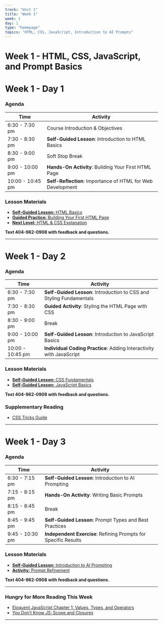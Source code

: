 ```yaml
---
track: "Unit 1"
title: "Week 1"
week: 1
day: 1
type: "homepage"
topics: "HTML, CSS, JavaScript, Introduction to AI Prompts"
---
```


# **Week 1 - HTML, CSS, JavaScript, and Prompt Basics**

# **Week 1 - Day 1**

### Agenda
| Time  | Activity |
| ----- | ------ |
| 6:30 - 7:30 pm | Course Introduction & Objectives |
| 7:30 - 8:30 pm | **Self-Guided Lesson**: Introduction to HTML Basics |
| 8:30 - 9:00 pm | Soft Stop Break |
| 9:00 - 10:00 pm | **Hands-On Activity**: Building Your First HTML Page |
| 10:00 - 10:45 pm | **Self-Reflection**: Importance of HTML for Web Development |

### **Lesson Materials**
- [**Self-Guided Lesson:** HTML Basics](/unit1/week-1/lesson-materials/html-basics/)
- [**Guided Practice:** Building Your First HTML Page](/unit1/week-1/practice/building-html-page/)
- [**Next Level:** HTML & CSS Explanation](/unit1/week-1/lesson-materials/next-level)

**Text 404-962-0908 with feedback and questions.**

---

# **Week 1 - Day 2**

### Agenda
| Time  | Activity |
| ----- | ------ |
| 6:30 - 7:30 pm | **Self-Guided Lesson**: Introduction to CSS and Styling Fundamentals |
| 7:30 - 8:30 pm | **Guided Activity**: Styling the HTML Page with CSS |
| 8:30 - 9:00 pm | Break |
| 9:00 - 10:00 pm | **Self-Guided Lesson**: Introduction to JavaScript Basics |
| 10:00 - 10:45 pm | **Individual Coding Practice**: Adding Interactivity with JavaScript |

### **Lesson Materials**
- [**Self-Guided Lesson:** CSS Fundamentals](/unit1/week-1/lesson-materials/css-basics/)
- [**Self-Guided Lesson:** JavaScript Basics](/unit1/week-1/lesson-materials/javascript-basics/)

**Text 404-962-0908 with feedback and questions.**

### **Supplementary Reading**
- [CSS Tricks Guide](https://css-tricks.com/)

---

# **Week 1 - Day 3**

### Agenda
| Time  | Activity |
| ----- | ------ |
| 6:30 - 7:15 pm | **Self-Guided Lesson**: Introduction to AI Prompting |
| 7:15 - 8:15 pm | **Hands-On Activity**: Writing Basic Prompts |
| 8:15 - 8:45 pm | Break |
| 8:45 - 9:45 pm | **Self-Guided Lesson**: Prompt Types and Best Practices |
| 9:45 - 10:30 pm | **Independent Exercise**: Refining Prompts for Specific Results |

### **Lesson Materials**
- [**Self-Guided Lesson:** Introduction to AI Prompting](/unit1/week-1/lesson-materials/intro-to-prompts/)
- [**Activity:** Prompt Refinement](/unit1/week-1/activities/prompt-refinement/)

**Text 404-962-0908 with feedback and questions.**

---

### **Hungry for More Reading This Week**
- [Eloquent JavaScript Chapter 1: Values, Types, and Operators](https://eloquentjavascript.net/01_values.html)
- [You Don’t Know JS: Scope and Closures](https://github.com/getify/You-Dont-Know-JS/blob/2nd-ed/scope-closures/ch1.md)

---



